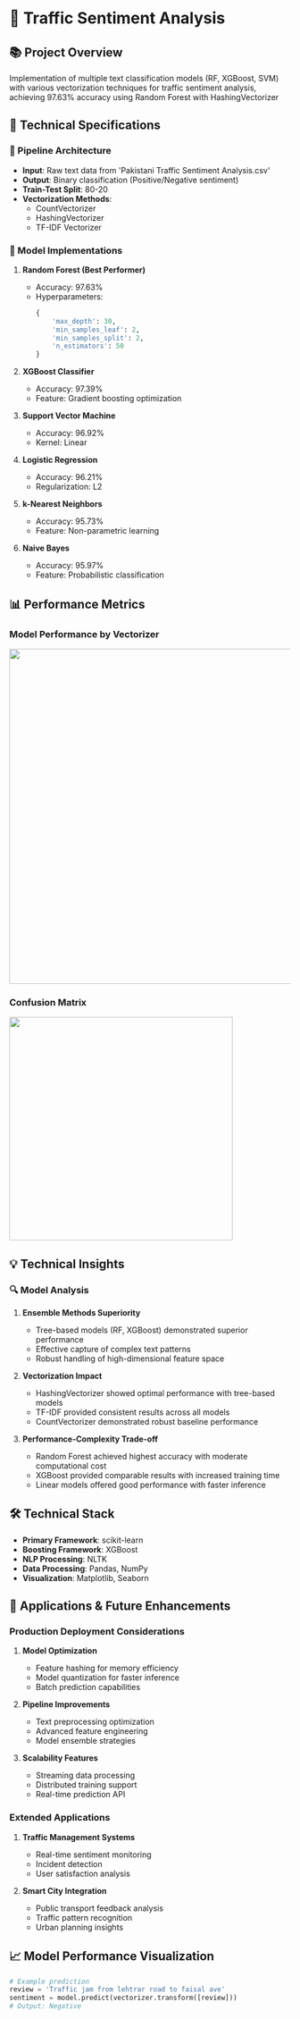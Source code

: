 # 🤖 Traffic Sentiment Analysis

## 📚 Project Overview
Implementation of multiple text classification models (RF, XGBoost, SVM) with various vectorization techniques for traffic sentiment analysis, achieving 97.63% accuracy using Random Forest with HashingVectorizer

## 🎯 Technical Specifications

### 🔄 Pipeline Architecture
- **Input**: Raw text data from 'Pakistani Traffic Sentiment Analysis.csv'
- **Output**: Binary classification (Positive/Negative sentiment)
- **Train-Test Split**: 80-20
- **Vectorization Methods**: 
  - CountVectorizer
  - HashingVectorizer
  - TF-IDF Vectorizer

### 🤖 Model Implementations
1. **Random Forest (Best Performer)**
   - Accuracy: 97.63%
   - Hyperparameters:
     ```python
     {
         'max_depth': 30,
         'min_samples_leaf': 2,
         'min_samples_split': 2,
         'n_estimators': 50
     }
     ```

2. **XGBoost Classifier**
   - Accuracy: 97.39%
   - Feature: Gradient boosting optimization

3. **Support Vector Machine**
   - Accuracy: 96.92%
   - Kernel: Linear

4. **Logistic Regression**
   - Accuracy: 96.21%
   - Regularization: L2

5. **k-Nearest Neighbors**
   - Accuracy: 95.73%
   - Feature: Non-parametric learning

6. **Naive Bayes**
   - Accuracy: 95.97%
   - Feature: Probabilistic classification

## 📊 Performance Metrics

### Model Performance by Vectorizer
<img src="https://github.com/user-attachments/assets/dbaa2d3b-0f45-4c39-9a10-6c6b68a11a74" width="600">

### Confusion Matrix

<img src="https://github.com/user-attachments/assets/657bfc6e-9a19-4614-b0b7-a23107e4834b" width="400">

## 💡 Technical Insights

### 🔍 Model Analysis
1. **Ensemble Methods Superiority**
   - Tree-based models (RF, XGBoost) demonstrated superior performance
   - Effective capture of complex text patterns
   - Robust handling of high-dimensional feature space

2. **Vectorization Impact**
   - HashingVectorizer showed optimal performance with tree-based models
   - TF-IDF provided consistent results across all models
   - CountVectorizer demonstrated robust baseline performance

3. **Performance-Complexity Trade-off**
   - Random Forest achieved highest accuracy with moderate computational cost
   - XGBoost provided comparable results with increased training time
   - Linear models offered good performance with faster inference

## 🛠️ Technical Stack
- **Primary Framework**: scikit-learn
- **Boosting Framework**: XGBoost
- **NLP Processing**: NLTK
- **Data Processing**: Pandas, NumPy
- **Visualization**: Matplotlib, Seaborn

## 🔮 Applications & Future Enhancements

### Production Deployment Considerations
1. **Model Optimization**
   - Feature hashing for memory efficiency
   - Model quantization for faster inference
   - Batch prediction capabilities

2. **Pipeline Improvements**
   - Text preprocessing optimization
   - Advanced feature engineering
   - Model ensemble strategies

3. **Scalability Features**
   - Streaming data processing
   - Distributed training support
   - Real-time prediction API

### Extended Applications
1. **Traffic Management Systems**
   - Real-time sentiment monitoring
   - Incident detection
   - User satisfaction analysis

2. **Smart City Integration**
   - Public transport feedback analysis
   - Traffic pattern recognition
   - Urban planning insights

## 📈 Model Performance Visualization
```python
# Example prediction
review = 'Traffic jam from lehtrar road to faisal ave'
sentiment = model.predict(vectorizer.transform([review]))
# Output: Negative

